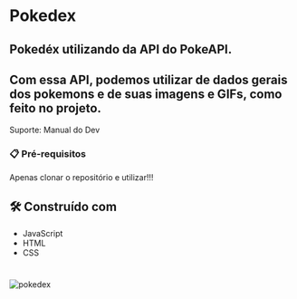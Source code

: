 # Pokedex
## Pokedéx utilizando da API do PokeAPI.
## Com essa API, podemos utilizar de dados gerais dos pokemons e de suas imagens e GIFs, como feito no projeto.
Suporte: Manual do Dev

### 📋 Pré-requisitos

Apenas clonar o repositório e utilizar!!!

## 🛠️ Construído com

* JavaScript
* HTML
* CSS

#
![pokedex](https://user-images.githubusercontent.com/81387456/184132489-35b22c42-02b6-4da5-8d62-69526ceab0b3.png)
